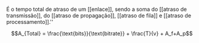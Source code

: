 É o tempo total de atraso de um [[enlace]], sendo a soma do [[atraso de transmissão]], do [[atraso de propagação]], [[atraso de fila]] e [[atraso de processamento]].''

$$A_{Total} = \frac{\text{bits}}{\text{bitrate}} + \frac{T}{v} + A_f+A_p$$